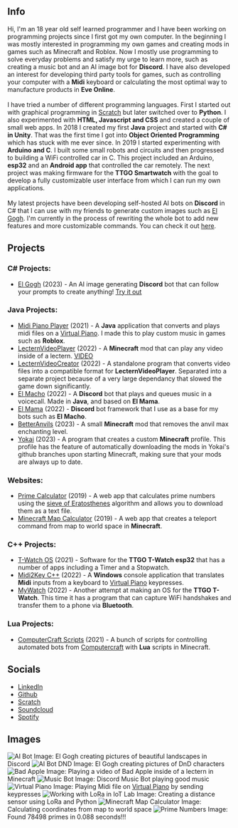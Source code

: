 ## Info
Hi, I'm an 18 year old self learned programmer and I have been working on programming projects since I first got my own computer. In the beginning I was mostly interested in programming my own games and creating mods in games such as Minecraft and Roblox. Now I mostly use programming to solve everyday problems and satisfy my urge to learn more, such as creating a music bot and an AI image bot for **Discord**. I have also developed an interest for developing third party tools for games, such as controlling your computer with a **Midi** keyboard or calculating the most optimal way to manufacture products in **Eve Online**.
<br><br>
I have tried a number of different programming languages. First I started out with graphical programming in [Scratch](https://scratch.mit.edu/) but later switched over to **Python**. I also experimented with **HTML, Javascript and CSS** and created a couple of small web apps. In 2018 I created my first **Java** project and started with **C# in Unity**. That was the first time I got into **Object Oriented Programming** which has stuck with me ever since. In 2019 I started experimenting with **Arduino and C**. I built some small robots and circuits and then progressed to building a WiFi controlled car in C. This project included an Arduino, **esp32** and an **Android app** that controlled the car remotely. The next project was making firmware for the **TTGO Smartwatch** with the goal to develop a fully customizable user interface from which I can run my own applications.
<br><br>
My latest projects have been developing self-hosted AI bots on **Discord** in C# that I can use with my friends to generate custom images such as [El Gogh]("https://github.com/et118/El_Gogh"). I'm currently in the process of rewriting the whole bot to add new features and more customizable commands. You can check it out [here]("https://discord.gg/JfQyTbbSka").

## Projects

### C# Projects:
- [El Gogh](https://github.com/et118/El_Gogh) (2023) - An AI image generating **Discord** bot that can follow your prompts to create anything! [Try it out]("https://discord.gg/JfQyTbbSka")

### Java Projects:
- [Midi Piano Player](https://github.com/et118/MIDI-Piano-Player) (2021) - A **Java** application that converts and plays midi files on a [Virtual Piano](https://virtualpiano.net/). I made this to play custom music in games such as **Roblox**.
- [LecternVideoPlayer](https://github.com/et118/LecternVideoPlayer) (2022) - A **Minecraft** mod that can play any video inside of a lectern. [VIDEO](https://www.youtube.com/watch?v=JkzX5rl9VPw)
- [LecternVideoCreator](https://github.com/et118/LecternVideoCreator) (2022) - A standalone program that converts video files into a compatible format for **LecternVideoPlayer**. Separated into a separate project because of a very large dependancy that slowed the game down significantly.
- [El Macho](https://github.com/et118/El_Macho) (2022) - A **Discord** bot that plays and queues music in a voicecall. Made in **Java**, and based on **El Mama**.
- [El Mama](https://github.com/et118/El-Mama) (2022) - **Discord** bot framework that I use as a base for my bots such as **El Macho**.
- [BetterAnvils](https://github.com/et118/BetterAnvils) (2023) - A small **Minecraft** mod that removes the anvil max enchanting level.
- [Yokai](https://github.com/et118/Yokai) (2023) - A program that creates a custom **Minecraft** profile. This profile has the feature of automatically downloading the mods in Yokai's github branches upon starting Minecraft, making sure that your mods are always up to date.

### Websites:
- [Prime Calculator](https://et118.github.io/primeCalculator/) (2019) - A web app that calculates prime numbers using the [sieve of Eratosthenes](https://en.wikipedia.org/wiki/Sieve_of_Eratosthenes) algorithm and allows you to download them as a text file.
- [Minecraft Map Calculator](https://et118.github.io/MinecraftMapCalculator/) (2019) - A web app that creates a teleport command from map to world space in **Minecraft**.

### C++ Projects:
- [T-Watch OS](https://github.com/et118/T-Watch-OS) (2021) - Software for the **TTGO T-Watch esp32** that has a number of apps including a Timer and a Stopwatch.
- [Midi2Key C++](https://github.com/et118/Midi2KeyCpp) (2022) - A **Windows** console application that translates **Midi** inputs from a keyboard to [Virtual Piano](https://virtualpiano.net/) keypresses.
- [MyWatch](https://github.com/et118/MyWatch) (2022) - Another attempt at making an OS for the **TTGO T-Watch**. This time it has a program that can capture WiFi handshakes and transfer them to a phone via **Bluetooth**.

### Lua Projects:
- [ComputerCraft Scripts](https://github.com/et118/CC) (2021) - A bunch of scripts for controlling automated bots from [Computercraft](https://www.computercraft.info/) with **Lua** scripts in Minecraft.

## Socials
- [LinkedIn](https://www.linkedin.com/in/elliot-toll-04b376236/)
- [Github](https://github.com/et118)
- [Scratch](https://scratch.mit.edu/users/et118/)
- [Soundcloud](https://soundcloud.com/et118)
- [Spotify](https://open.spotify.com/artist/5xgOERAwVvvOza21K1YAJ8?si=xVlD0GAKS_OxTfLKIEMJvQ)

## Images
![AI Bot](https://github.com/et118/et118.github.io/assets/51513175/10f514bb-9787-4734-b5df-e94067f97aba)
Image: El Gogh creating pictures of beautiful landscapes in Discord
![AI Bot DND]("https://github.com/et118/et118.github.io/assets/51513175/18ef3189-8c87-41cc-b503-3ba5a5a98db0")
Image: El Gogh creating pictures of DnD characters
![Bad Apple]("https://github.com/et118/et118.github.io/assets/51513175/4afcda62-d314-4b5d-a9fc-0fbbb1e357c7")
Image: Playing a video of Bad Apple inside of a lectern in Minecraft
![Music Bot](https://user-images.githubusercontent.com/51513175/161195915-47b6b421-b5be-422d-982d-b860435c0cd3.png)
Image: Discord Music Bot playing good music
![Virtual Piano](https://user-images.githubusercontent.com/51513175/161194676-154603dc-4f5b-4862-9b6c-2cf935c80f2d.png)
Image: Playing Midi file on [Virtual Piano](https://virtualpiano.net/) by sending keypresses
![Working with LoRa in IoT Lab](https://lh3.googleusercontent.com/pw/AM-JKLUnwxpWRsFrUdRAXyDKTatpk-tXYa5mh4RMnDnHPy8kES0tfQAtXiOmtgz_yh42uxzo5-1bpHKw_96x1tN-7np_jP-5HLV3eiPYzOKf9Cjw60jb50zemxZs7VoAxSzgh_fmFQrpev6RSDafGVbAkEemyA=w1440-h666-no?authuser=0)
Image: Creating a distance sensor using LoRa and Python
![Minecraft Map Calculator](https://user-images.githubusercontent.com/51513175/161194466-cf06bc7b-4be0-42a0-9eee-e9be20d390d5.png)
Image: Calculating coordinates from map to world space
![Prime Numbers](https://user-images.githubusercontent.com/51513175/161195331-cf89fb31-0353-448f-8f4f-cd7dda19dc93.png)
Image: Found 78498 primes in 0.088 seconds!!!
